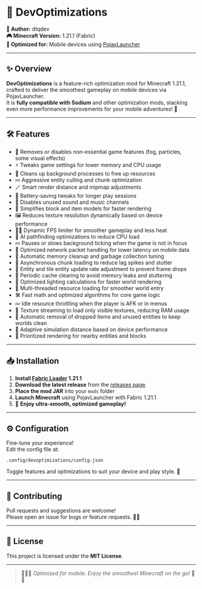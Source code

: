 # 🚀 DevOptimizations

**👤 Author:** dtqdev  
**🎮 Minecraft Version:** 1.21.1 (Fabric)  
**📱 Optimized for:** Mobile devices using [PojavLauncher](https://pojavlauncherteam.github.io/)

---

## ✨ Overview

**DevOptimizations** is a feature-rich optimization mod for Minecraft 1.21.1, crafted to deliver the smoothest gameplay on mobile devices via PojavLauncher.  
It is **fully compatible with Sodium** and other optimization mods, stacking even more performance improvements for your mobile adventures! 🌟

---

## 🛠️ Features

- 🚫 Removes or disables non-essential game features (fog, particles, some visual effects)
- ⚡ Tweaks game settings for lower memory and CPU usage
- 🧹 Cleans up background processes to free up resources
- 💤 Aggressive entity culling and chunk optimization
- 🪄 Smart render distance and mipmap adjustments
- 🔋 Battery-saving tweaks for longer play sessions
- 🛑 Disables unused sound and music channels
- 🧊 Simplifies block and item models for faster rendering
- 🖼️ Reduces texture resolution dynamically based on device performance
- 🏃‍♂️ Dynamic FPS limiter for smoother gameplay and less heat
- 🧠 AI pathfinding optimizations to reduce CPU load
- 💤 Pauses or slows background ticking when the game is not in focus
- 🧩 Optimized network packet handling for lower latency on mobile data
- 🧽 Automatic memory cleanup and garbage collection tuning
- 🚀 Asynchronous chunk loading to reduce lag spikes and stutter
- 🧊 Entity and tile entity update rate adjustment to prevent frame drops
- 🧹 Periodic cache clearing to avoid memory leaks and stuttering
- 🧮 Optimized lighting calculations for faster world rendering
- 🧵 Multi-threaded resource loading for smoother world entry
- 🛠️ Fast math and optimized algorithms for core game logic
- 💤 Idle resource throttling when the player is AFK or in menus
- 🧊 Texture streaming to load only visible textures, reducing RAM usage
- 🧹 Automatic removal of dropped items and unused entities to keep worlds clean
- 🧊 Adaptive simulation distance based on device performance
- 🧊 Prioritized rendering for nearby entities and blocks

---

## 📥 Installation

1. **Install [Fabric Loader](https://fabricmc.net/use/) 1.21.1**  
2. **Download the latest release** from the [releases page](./releases)  
3. **Place the mod JAR** into your `mods` folder  
4. **Launch Minecraft** using PojavLauncher with Fabric 1.21.1  
5. 🎉 **Enjoy ultra-smooth, optimized gameplay!**

---

## ⚙️ Configuration

Fine-tune your experience!  
Edit the config file at:

```
.config/devoptimizations/config.json
```

Toggle features and optimizations to suit your device and play style. 📝

---

## 🤝 Contributing

Pull requests and suggestions are welcome!  
Please open an issue for bugs or feature requests. 🐛✨

---

## 📄 License

This project is licensed under the **MIT License**.

---

> 🏃‍♂️💨 *Optimized for mobile. Enjoy the smoothest Minecraft on the go!* 📱🎉